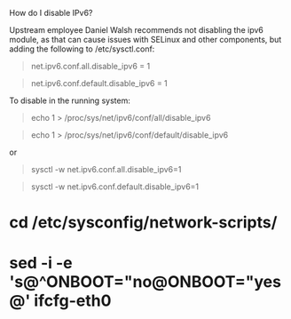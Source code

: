 How do I disable IPv6?

Upstream employee Daniel Walsh recommends not disabling the ipv6 module, as that can cause issues with SELinux and other components, but adding the following to /etc/sysctl.conf:

> net.ipv6.conf.all.disable_ipv6 = 1

> net.ipv6.conf.default.disable_ipv6 = 1

To disable in the running system:

> echo 1 > /proc/sys/net/ipv6/conf/all/disable_ipv6

> echo 1 > /proc/sys/net/ipv6/conf/default/disable_ipv6

or

> sysctl -w net.ipv6.conf.all.disable_ipv6=1

> sysctl -w net.ipv6.conf.default.disable_ipv6=1


# cd /etc/sysconfig/network-scripts/ 
# sed -i -e 's@^ONBOOT="no@ONBOOT="yes@' ifcfg-eth0
